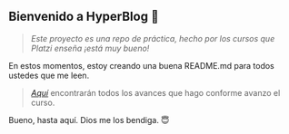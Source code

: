## Bienvenido a HyperBlog 🥳

> _Este proyecto es una repo de práctica, hecho por los cursos que Platzi enseña ¡está muy bueno!_

En estos momentos, estoy creando una buena README.md para todos ustedes que me leen.

> _[Aquí](http://www.github.com/jonacf/HyperBlog "Aquí")_ encontrarán todos los avances que hago conforme avanzo el curso.

Bueno, hasta aquí. Dios me los bendiga. 😇
